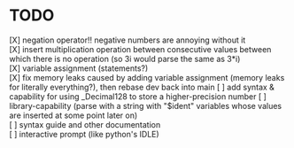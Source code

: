 # TODO
[X] negation operator!! negative numbers are annoying without it <br />
[X] insert multiplication operation between consecutive values between which there is no operation (so 3i would parse the same as 3*i) <br />
[X] variable assignment (statements?) <br />
[X] fix memory leaks caused by adding variable assignment (memory leaks for literally everything?), then rebase dev back into main
[ ] add syntax & capability for using _Decimal128 to store a higher-precision number
[ ] library-capability (parse with a string with "$ident" variables whose values are inserted at some point later on) <br />
[ ] syntax guide and other documentation <br />
[ ] interactive prompt (like python's IDLE) <br />
